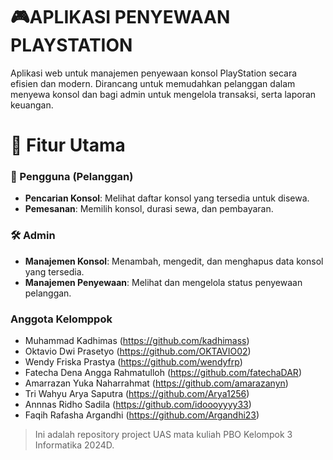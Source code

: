 # 🎮APLIKASI PENYEWAAN PLAYSTATION

Aplikasi web untuk manajemen penyewaan konsol PlayStation secara efisien dan modern. Dirancang untuk memudahkan pelanggan dalam menyewa konsol dan bagi admin untuk mengelola transaksi, serta laporan keuangan.

# 🚀 Fitur Utama
### 👤 Pengguna (Pelanggan)
- **Pencarian Konsol**: Melihat daftar konsol yang tersedia untuk disewa.
- **Pemesanan**: Memilih konsol, durasi sewa, dan pembayaran.

### 🛠 Admin
- **Manajemen Konsol**: Menambah, mengedit, dan menghapus data konsol yang tersedia.
- **Manajemen Penyewaan**: Melihat dan mengelola status penyewaan pelanggan.


### Anggota Kelomppok
- Muhammad Kadhimas (https://github.com/kadhimass)
- Oktavio Dwi Prasetyo (https://github.com/OKTAVIO02)
- Wendy Friska Prastya (https://github.com/wendyfrp)
- Fatecha Dena Angga Rahmatulloh (https://github.com/fatechaDAR)
- Amarrazan Yuka Naharrahmat (https://github.com/amarazanyn)
- Tri Wahyu Arya Saputra (https://github.com/Arya1256)
- Annnas Ridho Sadila (https://github.com/idoooyyyy33)
- Faqih Rafasha Argandhi (https://github.com/Argandhi23)


>Ini adalah repository project UAS mata kuliah PBO Kelompok 3 Informatika 2024D.
